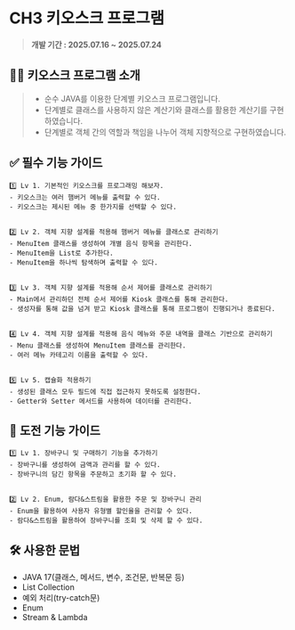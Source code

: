 # CH3 키오스크 프로그램

> **개발 기간 : 2025.07.16 ~ 2025.07.24**

## 💁‍♀ 키오스크 프로그램 소개
> - 순수 JAVA를 이용한 단계별 키오스크 프로그램입니다.</br>
> - 단계별로 클래스를 사용하지 않은 계산기와 클래스를 활용한 계산기를 구현하였습니다.
> - 단계별로 객체 간의 역할과 책임을 나누어 객체 지향적으로 구현하였습니다.

## ✅ 필수 기능 가이드
```
1️⃣ Lv 1. 기본적인 키오스크를 프로그래밍 해보자.
- 키오스크는 여러 햄버거 메뉴를 출력할 수 있다.
- 키오스크는 제시된 메뉴 중 한가지를 선택할 수 있다.


2️⃣ Lv 2. 객체 지향 설계를 적용해 햄버거 메뉴를 클래스로 관리하기
- MenuItem 클래스를 생성하여 개별 음식 항목을 관리한다.
- MenuItem을 List로 추가한다.
- MenuItem을 하나씩 탐색하며 출력할 수 있다.


3️⃣ Lv 3. 객체 지향 설계를 적용해 순서 제어를 클래스로 관리하기
- Main에서 관리하던 전체 순서 제어를 Kiosk 클래스를 통해 관리한다.
- 생성자를 통해 값을 넘겨 받고 Kiosk 클래스를 통해 프로그램이 진행되거나 종료된다.


4️⃣ Lv 4. 객체 지향 설계를 적용해 음식 메뉴와 주문 내역을 클래스 기반으로 관리하기
- Menu 클래스를 생성하여 MenuItem 클래스를 관리한다.
- 여러 메뉴 카테고리 이름을 출력할 수 있다.


5️⃣ Lv 5. 캡슐화 적용하기
- 생성된 클래스 모두 필드에 직접 접근하지 못하도록 설정한다.
- Getter와 Setter 메서드를 사용하여 데이터를 관리한다.
```

## 🔎 도전 기능 가이드
```
1️⃣ Lv 1. 장바구니 및 구매하기 기능을 추가하기
- 장바구니를 생성하여 금액과 관리를 할 수 있다.
- 장바구니의 담긴 항목을 주문하고 초기화 할 수 있다.


2️⃣ Lv 2. Enum, 람다&스트림을 활용한 주문 및 장바구니 관리
- Enum을 활용하여 사용자 유형별 할인율을 관리할 수 있다.
- 람다&스트림을 활용하여 장바구니를 조회 및 삭제 할 수 있다.
```

## 🛠️ 사용한 문법
- JAVA 17(클래스, 메서드, 변수, 조건문, 반복문 등)
- List Collection
- 예외 처리(try-catch문)
- Enum
- Stream & Lambda
